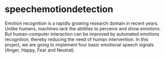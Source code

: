 # speechemotiondetection

Emotion recognition is a rapidly growing research domain in recent years. Unlike humans, machines lack the abilities to perceive and show emotions. 
But human-computer interaction can be improved by automated emotions recognition, thereby reducing the need of human intervention. In this project, we are going to implement four basic emotional speech signals (Anger, Happy, Fear and Neutral).

